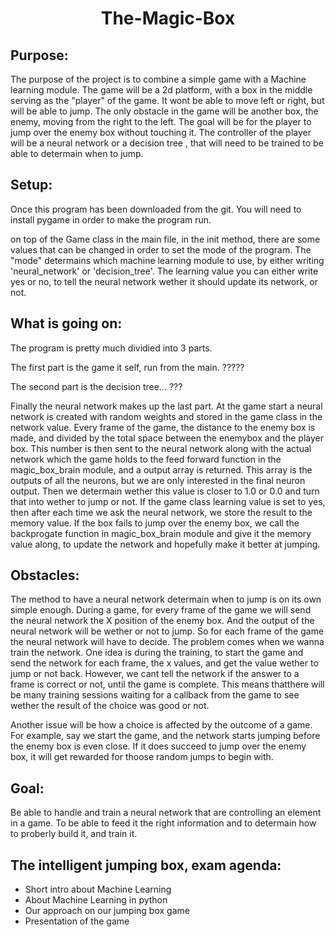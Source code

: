 <center><h1>The-Magic-Box</h1></center>


## Purpose:
The purpose of the project is to combine a simple game with a Machine learning module. The game will be a 2d platform, with a box in the middle serving as the "player" of the game. It wont be able to move left or right, but will be able to jump. The only obstacle in the game will be another box, the enemy, moving from the right to the left. The goal will be for the player to jump over the enemy box without touching it. The controller of the player will be a neural network or a decision tree , that will need to be trained to be able to determain when to jump.

## Setup:
Once this program has been downloaded from the git. You will need to install pygame in order to make the program run. 

on top of the Game class in the main file, in the init method, there are some values that can be changed in order to set the mode of the program.
The "mode" determains which machine learning module to use, by either writing 'neural_network' or 'decision_tree'. The learning value you can either write yes or no, to tell the neural network wether it should update its network, or not.


## What is going on:
The program is pretty much dividied into 3 parts. 

The first part is the game it self, run from the main. ?????

The second part is the decision tree... ???

Finally the neural network makes up the last part. At the game start a neural network is created with random weights and stored in the game class in the network value. Every frame of the game, the distance to the enemy box is made, and divided by the total space between the enemybox and the player box. This number is then sent to the neural network along with the actual network which the game holds to the feed forward function in the magic_box_brain module, and a output array is returned. This array is the outputs of all the neurons, but we are only interested in the final neuron output. Then we determain wether this value is closer to 1.0 or 0.0 and turn that into wether to jump or not. If the game class learning value is set to yes, then after each time we ask the neural network, we store the result to the memory value. If the box fails to jump over the enemy box, we call the backprogate function in magic_box_brain module and give it the memory value along, to update the network and hopefully make it better at jumping.




## Obstacles:
The method to have a neural network determain when to jump is on its own simple enough. During a game, for every frame of the game we will send the neural network the X position of the enemy box. And the output of the neural network will be wether or not to jump. So for each frame of the game the neural network will have to decide. The problem comes when we wanna train the network. One idea is during the training, to start the game and send the network for each frame, the x values, and get the value wether to jump or not back. However, we cant tell the network if the answer to a frame is correct or not, until the game is complete. This means thatthere will be many training sessions waiting for a callback from the game to see wether the result of the choice was good or not. 

Another issue will be how a choice is affected by the outcome of a game. For example, say we start the game, and the network starts jumping before the enemy box is even close. If it does succeed to jump over the enemy box, it will get rewarded for thoose random jumps to begin with.

## Goal:
Be able to handle and train a neural network that are controlling an element in a game. To be able to feed it the right information and to determain how to proberly build it, and train it.





## The intelligent jumping box, exam agenda:
- Short intro  about Machine Learning
- About Machine Learning in python
- Our approach on our jumping box game
- Presentation of the game

